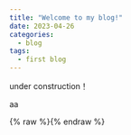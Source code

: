 ```yaml
---
title: "Welcome to my blog!"
date: 2023-04-26
categories:
  - blog
tags:
  - first blog
---
```


under construction！


aa



{% raw %}<img src="{{ site.url }}{{ site.baseurl }}/assets/images/pic5.jpg" alt="">{% endraw %}


<img scr = 'https://github.com/bot-zz/bot-zz.github.io/blob/master/assets/images/pic5.jpg'>

